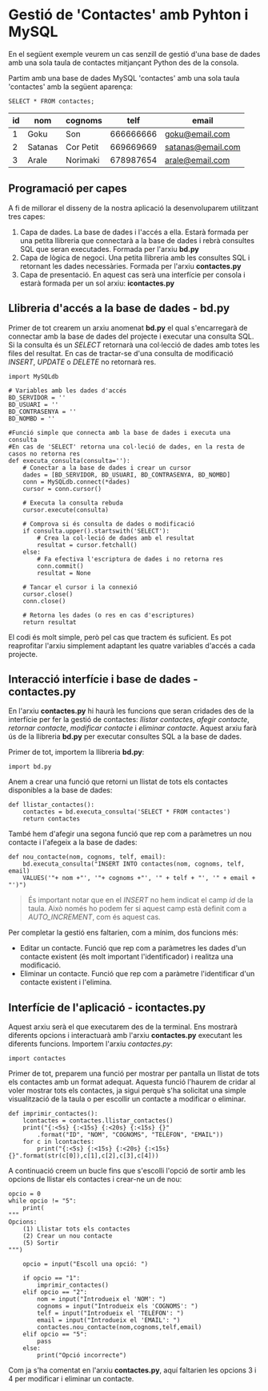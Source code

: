 # Gestió de 'Contactes' amb Pyhton i MySQL
En el següent exemple veurem un cas senzill de gestió d'una base de dades amb una sola taula de contactes mitjançant Python des de la consola.

Partim amb una base de dades MySQL 'contactes' amb una sola taula 'contactes' amb la següent aparença:

`SELECT * FROM contactes;`

|id|nom|cognoms|telf|email|
|--|---|-------|----|-----|
|1|Goku|Son|666666666|goku@email.com|
|2|Satanas|Cor Petit|669669669|satanas@email.com|
|3|Arale|Norimaki|678987654|arale@email.com|

## Programació per capes
A fi de millorar el disseny de la nostra aplicació la desenvoluparem utilitzant tres capes:
1. Capa de dades. La base de dades i l'accés a ella. Estarà formada per una petita llibreria que connectarà a la base de dades i rebrà consultes SQL que seran executades. Formada per l'arxiu **bd.py**
2. Capa de lògica de negoci. Una petita llibreria amb les consultes SQL i retornant les dades necessàries. Formada per l'arxiu **contactes.py**
3. Capa de presentació. En aquest cas serà una interfície per consola i estarà formada per un sol arxiu: **icontactes.py**

## Llibreria d'accés a la base de dades - bd.py
Primer de tot crearem un arxiu anomenat **bd.py** el qual s'encarregarà de connectar amb la base de dades del projecte i executar una consulta SQL. Si la consulta és un *SELECT* retornarà una col·lecció de dades amb totes les files del resultat. En cas de tractar-se d'una consulta de modificació *INSERT*, *UPDATE* o *DELETE* no retornarà res. 
```
import MySQLdb

# Variables amb les dades d'accés
BD_SERVIDOR = ''
BD_USUARI = ''
BD_CONTRASENYA = ''
BD_NOMBD = ''

#Funció simple que connecta amb la base de dades i executa una consulta
#En cas de 'SELECT' retorna una col·leció de dades, en la resta de casos no retorna res
def executa_consulta(consulta=''):
    # Conectar a la base de dades i crear un cursor
    dades = [BD_SERVIDOR, BD_USUARI, BD_CONTRASENYA, BD_NOMBD]
    conn = MySQLdb.connect(*dades)
    cursor = conn.cursor()

    # Executa la consulta rebuda
    cursor.execute(consulta)

    # Comprova si és consulta de dades o modificació
    if consulta.upper().startswith('SELECT'):
        # Crea la col·leció de dades amb el resultat
        resultat = cursor.fetchall()
    else:
        # Fa efectiva l'escriptura de dades i no retorna res
        conn.commit()
        resultat = None

    # Tancar el cursor i la connexió
    cursor.close()
    conn.close()

    # Retorna les dades (o res en cas d'escriptures)
    return resultat
```
El codi és molt simple, però pel cas que tractem és suficient. Es pot reaprofitar l'arxiu simplement adaptant les quatre variables d'accés a cada projecte.

## Interacció interfície i base de dades - contactes.py
En l'arxiu **contactes.py** hi haurà les funcions que seran cridades des de la interfície per fer la gestió de contactes: *llistar contactes*, *afegir contacte*, *retornar contacte*, *modificar contacte* i *eliminar contacte*. Aquest arxiu farà ús de la llibreria **bd.py** per executar consultes SQL a la base de dades.

Primer de tot, importem la llibreria **bd.py**:

`import bd.py`

Anem a crear una funció que retorni un llistat de tots els contactes disponibles a la base de dades:
```
def llistar_contactes():
    contactes = bd.executa_consulta('SELECT * FROM contactes')
    return contactes
```
També hem d'afegir una segona funció que rep com a paràmetres un nou contacte i l'afegeix a la base de dades:
```
def nou_contacte(nom, cognoms, telf, email):
    bd.executa_consulta("INSERT INTO contactes(nom, cognoms, telf, email) 
    VALUES('"+ nom +"', '"+ cognoms +"', '" + telf + "', '" + email + "')")
```
> És important notar que en el *INSERT* no hem indicat el camp *id* de la taula. Això només ho podem fer si aquest camp està definit com a *AUTO_INCREMENT*, com és aquest cas.

Per completar la gestió ens faltarien, com a mínim, dos funcions més:
* Editar un contacte. Funció que rep com a paràmetres les dades d'un contacte existent (és molt important l'identificador) i realitza una modificació.
* Eliminar un contacte. Funció que rep com a paràmetre l'identificar d'un contacte existent i l'elimina.

## Interfície de l'aplicació - icontactes.py
Aquest arxiu serà el que executarem des de la terminal. Ens mostrarà diferents opcions i interactuarà amb l'arxiu **contactes.py** executant les diferents funcions.
Importem l'arxiu *contactes.py*:

`import contactes`

Primer de tot, preparem una funció per mostrar per pantalla un llistat de tots els contactes amb un format adequat. Aquesta funció l'haurem de cridar al voler mostrar tots els contactes, ja sigui perquè s'ha solicitat una simple visualització de la taula o per escollir un contacte a modificar o eliminar.
```
def imprimir_contactes():
    lcontactes = contactes.llistar_contactes()
    print("{:<5s} {:<15s} {:<20s} {:<15s} {}"
        .format("ID", "NOM", "COGNOMS", "TELÈFON", "EMAIL"))
    for c in lcontactes:
        print("{:<5s} {:<15s} {:<20s} {:<15s} {}".format(str(c[0]),c[1],c[2],c[3],c[4]))

```
A continuació creem un bucle fins que s'escolli l'opció de sortir amb les opcions de llistar els contactes i crear-ne un de nou:
```
opcio = 0
while opcio != "5":
    print(
"""
Opcions:
    (1) Llistar tots els contactes
    (2) Crear un nou contacte
    (5) Sortir
""")

    opcio = input("Escoll una opció: ")

    if opcio == "1":
        imprimir_contactes()
    elif opcio == "2":
        nom = input("Introdueix el 'NOM': ")
        cognoms = input("Introdueix els 'COGNOMS': ")
        telf = input("Introdueix el 'TELÈFON': ")
        email = input("Introdueix el 'EMAIL': ")
        contactes.nou_contacte(nom,cognoms,telf,email)
    elif opcio == "5":
        pass
    else:
        print("Opció incorrecte")

```
Com ja s'ha comentat en l'arxiu **contactes.py**, aquí faltarien les opcions 3 i 4 per modificar i eliminar un contacte.
